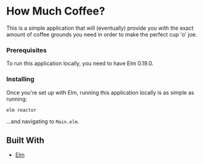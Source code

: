 # How Much Coffee?

This is a simple application that will (eventually) provide you with the exact amount of coffee grounds you need in order to make the perfect cup 'o' joe.

### Prerequisites

To run this application locally, you need to have Elm 0.19.0.

### Installing

Once you're set up with Elm, running this application locally is as simple as running:

```
elm reactor
```

...and navigating to `Main.elm`.

## Built With

* [Elm](https://elm-lang.org/)
